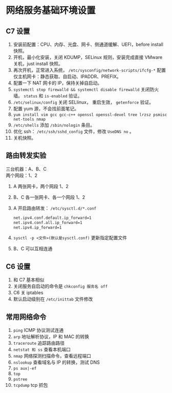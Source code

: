 # 网络服务基础环境设置

## C7 设置

1. 安装前配置：CPU、内存、光盘、网卡、侧通道缓解、UEFI，before install 快照。
2. 开机，最小化安装，关闭 KDUMP，SELinux 规则，安装完成直接 VMware 关机，just install 快照。
3. 再次开机，正常进入系统， `/etc/sysconfig/network-scripts/ifcfg-*` 配置仅主机网卡：静态获取、自启动、IPADDR、PREFIX。
4. 配置一下 NAT 网卡的 IP，保持关掉自启动。
5. `systemctl stop firewalld && systemctl disable firewalld` 关闭防火墙。 `status` 和 `is-enabled` 验证。
6. `/etc/selinux/config` 关闭 SELlinux， 重启生效， `getenforce` 验证。
7. 配置 yum 源，不会找前面笔记。
8. `yum install vim gcc gcc-c++ openssl openssl-devel tree lrzsz psmisc net-tools nmap`
9. `/etc/shells` 添加 `/sbin/nologin` 条目。
10. 优化 ssh： `/etc/ssh/sshd_config` 文件，修改 `UseDNS no` 。
11. 关机快照。

## 路由转发实验

三台机器：A、B、C  
两个网段：1、2

1. A 两张网卡，两个网段 1、2
2. B、C 各一张网卡、各一个网段 1、2
3. A 开启路由转发： `/etc/sysctl.d/*.conf`

   ```bash
   net.ipv4.conf.default.ip_forward=1
   net.ipv4.conf.all.ip_forward=1
   net.ipv4.ip_forward=1
   ```

4. `sysctl -p <文件>(默认是sysctl.conf)` 更新指定配置文件
5. B、C 可以互相连通

## C6 设置

1. 和 C7 基本相似
2. 关闭服务自启动的命令是 `chkconfig 服务名 off`
3. C6 关 iptables
4. 默认启动级别在 `/etc/inittab` 文件修改

## 常用网络命令

1. `ping` ICMP 协议测试连通
2. `arp` 地址解析协议，IP 和 MAC 的转换
3. `traceroute` 追踪路由路径
4. `netstat 和 ss` 查看本机端口
5. `nmap` 网络探测扫描命令，查看远程端口
6. `nslookup` 查看域名与 IP 的转换，测试 DNS
7. `ps aux|-ef`
8. `top`
9. `pstree`
10. `tcpdump` tcp 抓包
